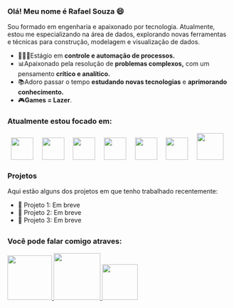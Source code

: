 ### Olá! Meu nome é Rafael Souza 😄
Sou formado em engenharia e apaixonado por tecnologia. Atualmente, estou me especializando na área de dados, explorando novas ferramentas e técnicas para construção, modelagem e visualização de dados.
- 👨🏼‍💻Estágio em **controle e automação de processos.**
- 📊Apaixonado pela resolução de **problemas complexos,** com um pensamento **crítico e analítico.**
- 📚Adoro passar o tempo **estudando novas tecnologias** e **aprimorando conhecimento.**
- 🎮**Games = Lazer**.

### Atualmente estou focado em:
<div display="inline">
&nbsp;&nbsp;<img src="https://cdn.jsdelivr.net/gh/devicons/devicon/icons/python/python-original-wordmark.svg" width="50" />&nbsp;&nbsp;
&nbsp;&nbsp;<img src="https://img.icons8.com/?size=100&id=39913&format=png&color=000000" width="50" />&nbsp;&nbsp;
&nbsp;&nbsp;<img src="https://cdn.jsdelivr.net/gh/devicons/devicon/icons/postgresql/postgresql-original-wordmark.svg" width="50" />&nbsp;&nbsp;
&nbsp;&nbsp;<img src="https://cdn.jsdelivr.net/gh/devicons/devicon/icons/r/r-original.svg" width="50" />&nbsp;&nbsp;
&nbsp;&nbsp;<img src="https://cdn.jsdelivr.net/gh/devicons/devicon/icons/apache/apache-original-wordmark.svg" width="50" />&nbsp;&nbsp;
&nbsp;&nbsp;<img src="https://img.icons8.com/?size=100&id=97624&format=png&color=000000" width="50" />&nbsp;&nbsp;
&nbsp;&nbsp;<img src="https://img.icons8.com/?size=100&id=qYfwpsRXEcpc&format=png&color=000000" width="60" />&nbsp;&nbsp;
</div>

### Projetos
Aqui estão alguns dos projetos em que tenho trabalhado recentemente:

- 🚀 Projeto 1: Em breve
- 🚀 Projeto 2: Em breve
- 🚀 Projeto 3: Em breve

##

### Você pode falar comigo atraves:
<div display="inline">
  <a href="https://www.linkedin.com/in/rafaelsouzaegq/" >
    <img src="https://img.shields.io/badge/linkedin-%230077B5.svg?style=for-the-badge&logo=linkedin&logoColor=white" width="100" />
  </a>
  
  <a href="https://wa.me/5573981904629" >
    <img src="https://img.shields.io/badge/WhatsApp-25D366?style=for-the-badge&logo=whatsapp&logoColor=white" width="105" />
  </a>

  <a href="mailto:rafasansou1@gmail.com" >
    <img src="https://img.shields.io/badge/Gmail-D14836?style=for-the-badge&logo=gmail&logoColor=white" width="80" />
  </a>
</div>
